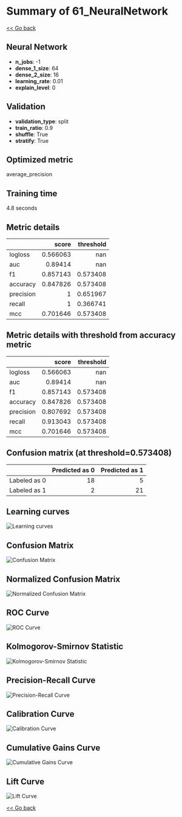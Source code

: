 # Summary of 61_NeuralNetwork

[<< Go back](../README.md)


## Neural Network
- **n_jobs**: -1
- **dense_1_size**: 64
- **dense_2_size**: 16
- **learning_rate**: 0.01
- **explain_level**: 0

## Validation
 - **validation_type**: split
 - **train_ratio**: 0.9
 - **shuffle**: True
 - **stratify**: True

## Optimized metric
average_precision

## Training time

4.8 seconds

## Metric details
|           |    score |   threshold |
|:----------|---------:|------------:|
| logloss   | 0.566063 |  nan        |
| auc       | 0.89414  |  nan        |
| f1        | 0.857143 |    0.573408 |
| accuracy  | 0.847826 |    0.573408 |
| precision | 1        |    0.651967 |
| recall    | 1        |    0.366741 |
| mcc       | 0.701646 |    0.573408 |


## Metric details with threshold from accuracy metric
|           |    score |   threshold |
|:----------|---------:|------------:|
| logloss   | 0.566063 |  nan        |
| auc       | 0.89414  |  nan        |
| f1        | 0.857143 |    0.573408 |
| accuracy  | 0.847826 |    0.573408 |
| precision | 0.807692 |    0.573408 |
| recall    | 0.913043 |    0.573408 |
| mcc       | 0.701646 |    0.573408 |


## Confusion matrix (at threshold=0.573408)
|              |   Predicted as 0 |   Predicted as 1 |
|:-------------|-----------------:|-----------------:|
| Labeled as 0 |               18 |                5 |
| Labeled as 1 |                2 |               21 |

## Learning curves
![Learning curves](learning_curves.png)
## Confusion Matrix

![Confusion Matrix](confusion_matrix.png)


## Normalized Confusion Matrix

![Normalized Confusion Matrix](confusion_matrix_normalized.png)


## ROC Curve

![ROC Curve](roc_curve.png)


## Kolmogorov-Smirnov Statistic

![Kolmogorov-Smirnov Statistic](ks_statistic.png)


## Precision-Recall Curve

![Precision-Recall Curve](precision_recall_curve.png)


## Calibration Curve

![Calibration Curve](calibration_curve_curve.png)


## Cumulative Gains Curve

![Cumulative Gains Curve](cumulative_gains_curve.png)


## Lift Curve

![Lift Curve](lift_curve.png)



[<< Go back](../README.md)

